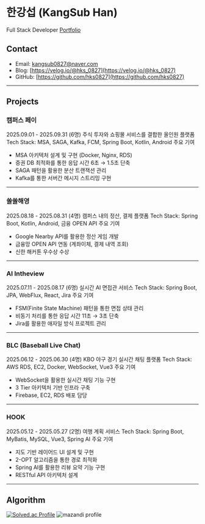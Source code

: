 # 한강섭 (KangSub Han)
Full Stack Developer
[Portfolio](https://www.notion.so/IT-24ee998c17c18090b127fc5c183b7858?source=copy_link)

## Contact
- Email: kangsub0827@naver.com
- Blog: [https://velog.io/@hks_0827](https://velog.io/@hks_0827)
- GitHub: [https://github.com/hks0827](https://github.com/hks0827)
---
## Projects
### 캠퍼스 페이
2025.09.01 - 2025.09.31 (6명)
주식 투자와 쇼핑몰 서비스를 결합한 올인원 플랫폼
Tech Stack: MSA, SAGA, Kafka, FCM, Spring Boot, Kotlin, Android
주요 기여
- MSA 아키텍처 설계 및 구현 (Docker, Nginx, RDS)
- 증권 DB 최적화를 통한 응답 시간 6초 → 1.5초 단축
- SAGA 패턴을 활용한 분산 트랜잭션 관리
- Kafka를 통한 서버간 메시지 스트리밍 구현
---
### 쏠쏠해영
2025.08.18 - 2025.08.31 (4명)
캠퍼스 내의 정산, 결제 플랫폼
Tech Stack: Spring Boot, Kotlin, Android, 금융 OPEN API
주요 기여
- Google Nearby API를 활용한 정산 게임 개발
- 금융망 OPEN API 연동 (계좌이체, 결제 내역 조회)
- 신한 해커톤 우수상 수상
---
### AI Intheview
2025.07.11 - 2025.08.17 (6명)
실시간 AI 면접관 서비스
Tech Stack: Spring Boot, JPA, WebFlux, React, Jira
주요 기여
- FSM(Finite State Machine) 패턴을 통한 면접 상태 관리
- 비동기 처리를 통한 응답 시간 11초 → 3초 단축
- Jira를 활용한 애자일 방식 프로젝트 관리
---
### BLC (Baseball Live Chat)
2025.06.12 - 2025.06.30 (4명)
KBO 야구 경기 실시간 채팅 플랫폼
Tech Stack: AWS RDS, EC2, Docker, WebSocket, Vue3
주요 기여
- WebSocket을 활용한 실시간 채팅 기능 구현
- 3 Tier 아키텍처 기반 인프라 구축
- Firebase, EC2, RDS 배포 담당
---
### HOOK
2025.05.12 - 2025.05.27 (2명)
여행 계획 서비스
Tech Stack: Spring Boot, MyBatis, MySQL, Vue3, Spring AI
주요 기여
- 지도 기반 레이어드 UI 설계 및 구현
- 2-OPT 알고리즘을 통한 경로 최적화
- Spring AI를 활용한 리뷰 요약 기능 구현
- RESTful API 아키텍처 설계
---
## Algorithm
[![Solved.ac Profile](http://mazassumnida.wtf/api/v2/generate_badge?boj=kangsub0827)](https://solved.ac/kangsub0827)
![mazandi profile](http://mazandi.herokuapp.com/api?handle=kangsub0827&theme=warm)
